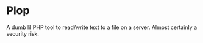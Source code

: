 # Plop

A dumb lil PHP tool to read/write text to a file on a server. Almost certainly a security risk.